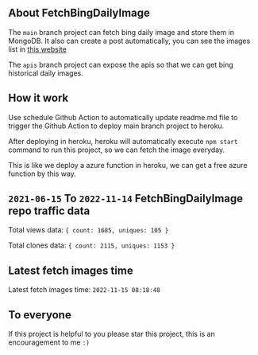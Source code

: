## About FetchBingDailyImage

The `main` branch project can fetch bing daily image and store them in MongoDB.
It also can create a post automatically, you can see the images list in [this website](https://oursalbum.netlify.app)

The `apis` branch project can expose the apis so that we can get bing historical daily images.

## How it work

Use schedule Github Action to automatically update readme.md file to trigger the Github Action to deploy main branch project to heroku.

After deploying in heroku, heroku will automatically execute `npm start` command to run this project, so we can fetch the image everyday.

This is like we deploy a azure function in heroku, we can get a free azure function by this way.

## `2021-06-15` To `2022-11-14` FetchBingDailyImage repo traffic data

Total views data: `{ count: 1685, uniques: 105 }`

Total clones data: `{ count: 2115, uniques: 1153 }`

## Latest fetch images time

Latest fetch images time: `2022-11-15 08:18:48`

## To everyone

If this project is helpful to you please star this project, this is an encouragement to me `:)`



